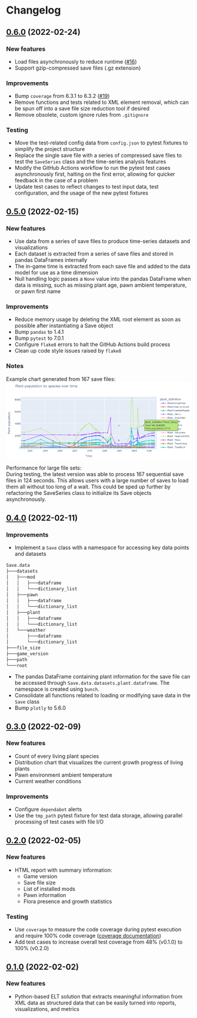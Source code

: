 # Changelog

## [0.6.0](https://github.com/stone-tech-inc/rimhistory/tree/v0.6.0) (2022-02-24)

### New features

* Load files asynchronously to reduce runtime ([#16][i16])
* Support gzip-compressed save files (.gz extension)

### Improvements

* Bump `coverage` from 6.3.1 to 6.3.2 ([#19][p19])
* Remove functions and tests related to XML element removal, which can be spun off into a save file size reduction tool if desired
* Remove obsolete, custom ignore rules from `.gitignore`

### Testing

* Move the test-related config data from `config.json` to pytest fixtures to simplify the project structure
* Replace the single save file with a series of compressed save files to test the `SaveSeries` class and the time-series analysis features
* Modify the GitHub Actions workflow to run the pytest test cases asynchronously first, halting on the first error, allowing for quicker feedback in the case of a problem
* Update test cases to reflect changes to test input data, test configuration, and the usage of the new pytest fixtures

[i16]: https://github.com/stone-tech-inc/rimhistory/issues/16
[p19]: https://github.com/stone-tech-inc/rimhistory/pull/19

## [0.5.0](https://github.com/stone-tech-inc/rimhistory/tree/v0.5.0) (2022-02-15)

### New features

* Use data from a series of save files to produce time-series datasets and visualizations
* Each dataset is extracted from a series of save files and stored in pandas DataFrames internally
* The in-game time is extracted from each save file and added to the data model for use as a time dimension
* Null handling logic passes a `None` value into the pandas DataFrame when data is missing, such as missing plant age, pawn ambient temperature, or pawn first name

### Improvements

* Reduce memory usage by deleting the XML root element as soon as possible after instantiating a Save object
* Bump `pandas` to 1.4.1
* Bump `pytest` to 7.0.1
* Configure `flake8` errors to halt the GitHub Actions build process
* Clean up code style issues raised by `flake8`

### Notes

Example chart generated from 167 save files:  
![Example line chart visualizing flora population by species over time](docs/images/sample_line_chart_plant_population_by_species_over_time.png)

Performance for large file sets:  
During testing, the latest version was able to process 167 sequential save files in 124 seconds. This allows users with a large number of saves to load them all without too long of a wait. This could be sped up further by refactoring the SaveSeries class to initialize its Save objects asynchronously.

## [0.4.0](https://github.com/stone-tech-inc/rimhistory/tree/v0.4.0) (2022-02-11)

### Improvements

* Implement a `Save` class with a namespace for accessing key data points and datasets

```text
Save.data
├───datasets
│   ├───mod
│   │   ├───dataframe
│   │   └───dictionary_list
│   ├───pawn
│   │   ├───dataframe
│   │   └───dictionary_list
│   ├───plant
│   │   ├───dataframe
│   │   └───dictionary_list
│   └───weather
│       ├───dataframe
│       └───dictionary_list
├───file_size
├───game_version
├───path
└───root
```

* The pandas DataFrame containing plant information for the save file can be accessed through `Save.data.datasets.plant.dataframe`. The namespace is created using `bunch`.
* Consolidate all functions related to loading or modifying save data in the `Save` class
* Bump `plotly` to 5.6.0

## [0.3.0](https://github.com/stone-tech-inc/rimhistory/tree/v0.3.0) (2022-02-09)

### New features

* Count of every living plant species
* Distribution chart that visualizes the current growth progress of living plants
* Pawn environment ambient temperature
* Current weather conditions

### Improvements

* Configure `dependabot` alerts
* Use the `tmp_path` pytest fixture for test data storage, allowing parallel processing of test cases with file I/O

## [0.2.0](https://github.com/stone-tech-inc/rimhistory/tree/v0.2.0) (2022-02-05)

### New features

* HTML report with summary information:
  * Game version
  * Save file size
  * List of installed mods
  * Pawn information
  * Flora presence and growth statistics

### Testing

* Use `coverage` to measure the code coverage during pytest execution and require 100% code coverage ([coverage documentation](https://coverage.readthedocs.io/en/6.3.1/))
* Add test cases to increase overall test coverage from 48% (v0.1.0) to 100% (v0.2.0)

## [0.1.0](https://github.com/stone-tech-inc/rimhistory/tree/v0.1.0) (2022-02-02)

### New features

* Python-based ELT solution that extracts meaningful information from XML data as structured data that can be easily turned into reports, visualizations, and metrics
